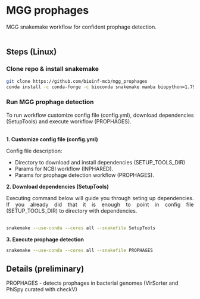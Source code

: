 # __MGG prophages__

<div align="justify">
MGG snakemake workflow for confident prophage detection.
</div> <br>

## __Steps__ (Linux)

### Clone repo & install snakemake

```sh
git clone https://github.com/bioinf-mcb/mgg_prophages
conda install -c conda-forge -c bioconda snakemake mamba biopython=1.79 pathlib=1.0.1
```

### Run MGG prophage detection

<div align="justify">
To run workflow customize config file (config.yml), download dependencies (SetupTools) and execute workflow (PROPHAGES).
</div> <br>

**1. Customize config file (config.yml)**

Config file description:
* Directory to download and install dependencies (SETUP_TOOLS_DIR)
* Params for NCBI workflow (INPHARED).
* Params for prophage detection workflow (PROPHAGES).

**2. Download dependencies (SetupTools)**

<div align="justify">
Executing command below will guide you through seting up dependencies. If you already did that it is enough to point in config file (SETUP_TOOLS_DIR) to directory with dependencies.
</div> <br>

```sh
snakemake --use-conda --cores all --snakefile SetupTools
```

**3. Execute prophage detection**

```sh
snakemake --use-conda --cores all --snakefile PROPHAGES
```


## __Details__ (preliminary)

PROPHAGES - detects prophages in bacterial genomes (VirSorter and PhiSpy curated with checkV)<br>

